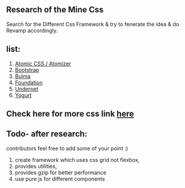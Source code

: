 ## Research of the Mine Css

Search for the Different Css Framework & try to fenerate the idea & do Revamp accordingly.

## list: 

1. [Atomic CSS / Atomizer](https://acss.io/)
1. [Bootstrap](https://getbootstrap.com/)
1. [Bulma](https://bulma.io/)
1. [Foundation](https://get.foundation/)
1. [Undernet](https://www.undernet.io/)
1. [Yogurt](https://yogurtcss.netlify.app/)

## Check here for more css link [here](https://github.com/troxler/awesome-css-frameworks)

## Todo- after research:

contributors feel free to add some of your point :)

1. create framework which uses css grid not flexbox,
1. provides utilities,
1. provides gzip for better performance
1. use pure js for different components
